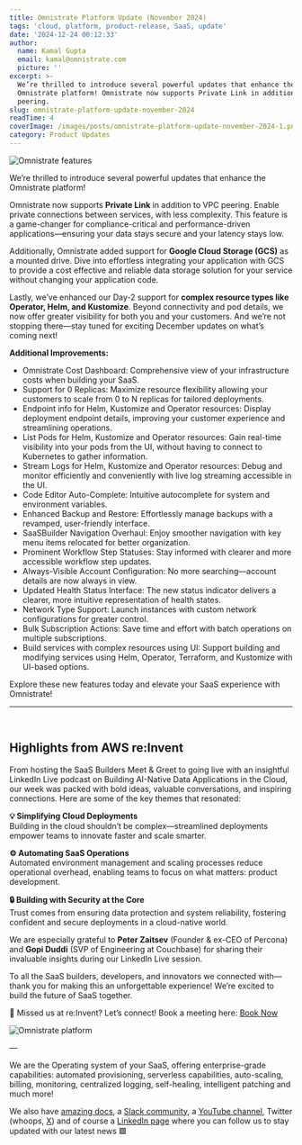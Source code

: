 ```yaml
---
title: Omnistrate Platform Update (November 2024)
tags: 'cloud, platform, product-release, SaaS, update'
date: '2024-12-24 00:12:33'
author:
  name: Kamal Gupta
  email: kamal@omnistrate.com
  picture: ''
excerpt: >-
  We’re thrilled to introduce several powerful updates that enhance the
  Omnistrate platform! Omnistrate now supports Private Link in addition to VPC
  peering.
slug: omnistrate-platform-update-november-2024
readTime: 4
coverImage: /images/posts/omnistrate-platform-update-november-2024-1.png
category: Product Updates
---
```


![Omnistrate features][2]

We’re thrilled to introduce several powerful updates that enhance the Omnistrate platform!

Omnistrate now supports **Private Link** in addition to VPC peering. Enable private connections between services, with less complexity. This feature is a game-changer for compliance-critical and performance-driven applications—ensuring your data stays secure and your latency stays low.

Additionally, Omnistrate added support for **Google Cloud Storage (GCS)** as a mounted drive. Dive into effortless integrating your application with GCS to provide a cost effective and reliable data storage solution for your service without changing your application code. 

Lastly, we’ve enhanced our Day-2 support for **complex resource types like Operator, Helm, and Kustomize**. Beyond connectivity and pod details, we now offer greater visibility for both you and your customers. And we’re not stopping there—stay tuned for exciting December updates on what’s coming next!

**Additional Improvements:**

- Omnistrate Cost Dashboard: Comprehensive view of your infrastructure costs when building your SaaS.
- Support for 0 Replicas: Maximize resource flexibility allowing your customers to scale from 0 to N replicas for tailored deployments.
- Endpoint info for Helm, Kustomize and Operator resources: Display deployment endpoint details, improving your customer experience and streamlining operations.
- List Pods for Helm, Kustomize and Operator resources: Gain real-time visibility into your pods from the UI, without having to connect to Kubernetes to gather information.
- Stream Logs for Helm, Kustomize and Operator resources: Debug and monitor efficiently and conveniently with live log streaming accessible in the UI. 
- Code Editor Auto-Complete: Intuitive autocomplete for system and environment variables.
- Enhanced Backup and Restore: Effortlessly manage backups with a revamped, user-friendly interface.
- SaaSBuilder Navigation Overhaul: Enjoy smoother navigation with key menu items relocated for better organization.
- Prominent Workflow Step Statuses: Stay informed with clearer and more accessible workflow step updates.
- Always-Visible Account Configuration: No more searching—account details are now always in view.
- Updated Health Status Interface: The new status indicator delivers a clearer, more intuitive representation of health states.
- Network Type Support: Launch instances with custom network configurations for greater control.
- Bulk Subscription Actions: Save time and effort with batch operations on multiple subscriptions.
- Build services with complex resources using UI: Support building and modifying services using Helm, Operator, Terraform, and Kustomize with UI-based options.

Explore these new features today and elevate your SaaS experience with Omnistrate!


----------
<br/>


## Highlights from AWS re:Invent ##


From hosting the SaaS Builders Meet & Greet to going live with an insightful LinkedIn Live podcast on Building AI-Native Data Applications in the Cloud, our week was packed with bold ideas, valuable conversations, and inspiring connections. Here are some of the key themes that resonated:

**💡 Simplifying Cloud Deployments**<br/>
Building in the cloud shouldn’t be complex—streamlined deployments empower teams to innovate faster and scale smarter.

**⚙️ Automating SaaS Operations** <br/>
Automated environment management and scaling processes reduce operational overhead, enabling teams to focus on what matters: product development.

**🔒 Building with Security at the Core**<br/>
Trust comes from ensuring data protection and system reliability, fostering confident and secure deployments in a cloud-native world.

We are especially grateful to **Peter Zaitsev** (Founder & ex-CEO of Percona) and **Gopi Duddi** (SVP of Engineering at Couchbase) for sharing their invaluable insights during our LinkedIn Live session.

To all the SaaS builders, developers, and innovators we connected with—thank you for making this an unforgettable experience! We’re excited to build the future of SaaS together.

📅 Missed us at re:Invent?
Let’s connect! Book a meeting here: [Book Now][3]

![Omnistrate platform][4]


— 

We are the Operating system of your SaaS, offering enterprise-grade capabilities: automated provisioning, serverless capabilities, auto-scaling, billing, monitoring, centralized logging, self-healing, intelligent patching and much more!

We also have [amazing docs][11], a [Slack community][12], a [YouTube channel][13], Twitter (whoops, [X][14]) and of course a [LinkedIn page][15] where you can follow us to stay updated with our latest news 🟩

  [1]: https://drive.google.com/thumbnail?id=1TLmi87MFqPI2Sm9JVAETnu49nCbI6A5g&sz=w720
  [2]: /images/posts/omnistrate-platform-update-november-2024-1.png
  [3]: https://calendly.com/omnistrate
  [4]: /images/posts/omnistrate-platform-update-november-2024-2.png
  [10]: email:team@omnistrate.com
  [11]: http://docs.omnistrate.com
  [12]: https://join.slack.com/t/cloudnative-u5h1399/shared_invite/zt-1qf3cgi37-lCV1vKJlrBioqGuVjKBtyw
  [13]: https://www.youtube.com/@omnistrate
  [14]: https://twitter.com/omnistrate
  [15]: https://www.linkedin.com/company/omnistrate/
